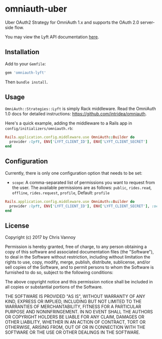 omniauth-uber
==============

Uber OAuth2 Strategy for OmniAuth 1.x and supports the OAuth 2.0 server-side flow.

You may view the Lyft API documentation [here](https://developer.lyft.com/docs/authentication).

## Installation

Add to your `Gemfile`:

```ruby
gem 'omniauth-lyft'
```

Then `bundle install`.


## Usage

`OmniAuth::Strategies::Lyft` is simply Rack middleware. Read the OmniAuth 1.0 docs for detailed instructions: https://github.com/intridea/omniauth.

Here's a quick example, adding the middleware to a Rails app in `config/initializers/omniauth.rb`:

```ruby
Rails.application.config.middleware.use OmniAuth::Builder do
  provider :lyft, ENV['LYFT_CLIENT_ID'], ENV['LYFT_CLIENT_SECRET']
end
```

## Configuration

Currently, there is only one configuration option that needs to be set:

* `scope`: A comma-separated list of permissions you want to request from the user. The available permissions are as follows: `public`, `rides.read`, `offline`, `rides.request`, `profile`,  Default: `profile`

```ruby
Rails.application.config.middleware.use OmniAuth::Builder do
  provider :lyft, ENV['LYFT_CLIENT_ID'], ENV['LYFT_CLIENT_SECRET'], :scope => 'profile,rides.read'
end

```

## License

Copyright (c) 2017 by Chris Vannoy

Permission is hereby granted, free of charge, to any person obtaining a copy of this software and associated documentation files (the "Software"), to deal in the Software without restriction, including without limitation the rights to use, copy, modify, merge, publish, distribute, sublicense, and/or sell copies of the Software, and to permit persons to whom the Software is furnished to do so, subject to the following conditions:

The above copyright notice and this permission notice shall be included in all copies or substantial portions of the Software.

THE SOFTWARE IS PROVIDED "AS IS", WITHOUT WARRANTY OF ANY KIND, EXPRESS OR IMPLIED, INCLUDING BUT NOT LIMITED TO THE WARRANTIES OF MERCHANTABILITY, FITNESS FOR A PARTICULAR PURPOSE AND NONINFRINGEMENT. IN NO EVENT SHALL THE AUTHORS OR COPYRIGHT HOLDERS BE LIABLE FOR ANY CLAIM, DAMAGES OR OTHER LIABILITY, WHETHER IN AN ACTION OF CONTRACT, TORT OR OTHERWISE, ARISING FROM, OUT OF OR IN CONNECTION WITH THE SOFTWARE OR THE USE OR OTHER DEALINGS IN THE SOFTWARE.
